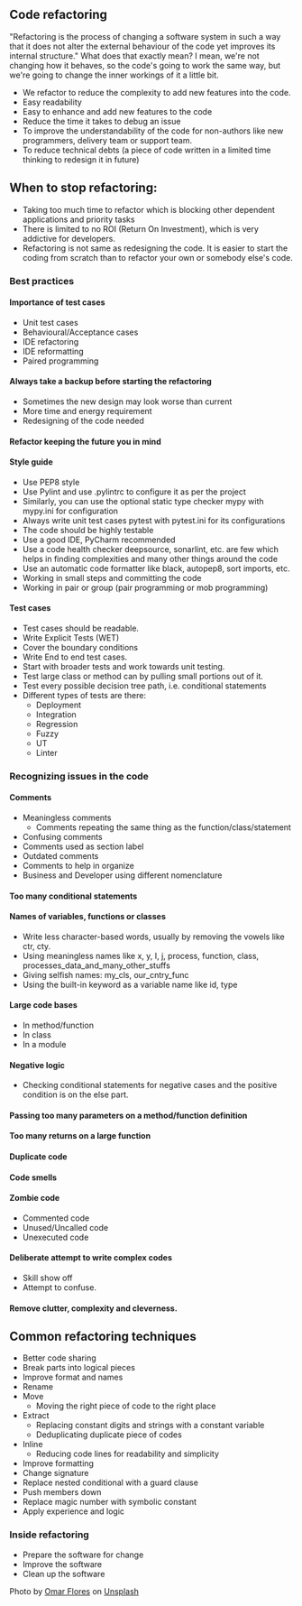 ## Code refactoring

"Refactoring is the process of changing a software system in such a way that it does not alter the external behaviour of the code yet improves its internal structure." What does that exactly mean? I mean, we're not changing how it behaves, so the code's going to work the same way, but we're going to change the inner workings of it a little bit.
 
- We refactor to reduce the complexity to add new features into the code.
- Easy readability
- Easy to enhance and add new features to the code
- Reduce the time it takes to debug an issue
- To improve the understandability of the code for non-authors like new programmers, delivery team or support team.
- To reduce technical debts (a piece of code written in a limited time thinking to redesign it in future)

## When to stop refactoring:

- Taking too much time to refactor which is blocking other dependent applications and priority tasks
- There is limited to no ROI (Return On Investment), which is very addictive for developers.
- Refactoring is not same as redesigning the code. It is easier to start the coding from scratch than to refactor your own or somebody else's code.

### Best practices

#### Importance of test cases

- Unit test cases
- Behavioural/Acceptance cases
- IDE refactoring
- IDE reformatting
- Paired programming

#### Always take a backup before starting the refactoring

- Sometimes the new design may look worse than current
- More time and energy requirement
- Redesigning of the code needed

#### Refactor keeping the future you in mind

#### Style guide

- Use PEP8 style
- Use Pylint and use .pylintrc to configure it as per the project
- Similarly, you can use the optional static type checker mypy with mypy.ini for configuration
- Always write unit test cases pytest with pytest.ini for its configurations
- The code should be highly testable
- Use a good IDE, PyCharm recommended
- Use a code health checker deepsource, sonarlint, etc. are few which helps in finding complexities and many other things around the code
- Use an automatic code formatter like black, autopep8, sort imports, etc.
- Working in small steps and committing the code
- Working in pair or group (pair programming or mob programming)

#### Test cases

- Test cases should be readable.
- Write Explicit Tests (WET)
- Cover the boundary conditions
- Write End to end test cases.
- Start with broader tests and work towards unit testing.
- Test large class or method can by pulling small portions out of it.
- Test every possible decision tree path, i.e. conditional statements
- Different types of tests are there:
  - Deployment
  - Integration
  - Regression
  - Fuzzy
  - UT
  - Linter

### Recognizing issues in the code

#### Comments
- Meaningless comments
  - Comments repeating the same thing as the function/class/statement
- Confusing comments
- Comments used as section label
- Outdated comments
- Comments to help in organize
- Business and Developer using different nomenclature 

#### Too many conditional statements

#### Names of variables, functions or classes

- Write less character-based words, usually by removing the vowels like ctr, cty.
- Using meaningless names like x, y, I, j, process, function, class, processes_data_and_many_other_stuffs
- Giving selfish names: my_cls, our_cntry_func
- Using the built-in keyword as a variable name like id, type

#### Large code bases

- In method/function
- In class
- In a module

#### Negative logic

- Checking conditional statements for negative cases and the positive condition is on the else part.

#### Passing too many parameters on a method/function definition

#### Too many returns on a large function

#### Duplicate code

#### Code smells

#### Zombie code

- Commented code
- Unused/Uncalled code
- Unexecuted code

#### Deliberate attempt to write complex codes

- Skill show off
- Attempt to confuse. 

#### Remove clutter, complexity and cleverness.

## Common refactoring techniques

- Better code sharing
- Break parts into logical pieces
- Improve format and names
- Rename
- Move
  - Moving the right piece of code to the right place
- Extract
  - Replacing constant digits and strings with a constant variable
  - Deduplicating duplicate piece of codes
- Inline
  - Reducing code lines for readability and simplicity
- Improve formatting
- Change signature
- Replace nested conditional with a guard clause
- Push members down
- Replace magic number with symbolic constant
- Apply experience and logic

### Inside refactoring

- Prepare the software for change
- Improve the software
- Clean up the software

<span>Photo by <a href="https://unsplash.com/@omarg247?utm_source=unsplash&amp;utm_medium=referral&amp;utm_content=creditCopyText">Omar Flores</a> on <a href="https://unsplash.com/s/photos/lego?utm_source=unsplash&amp;utm_medium=referral&amp;utm_content=creditCopyText">Unsplash</a></span>